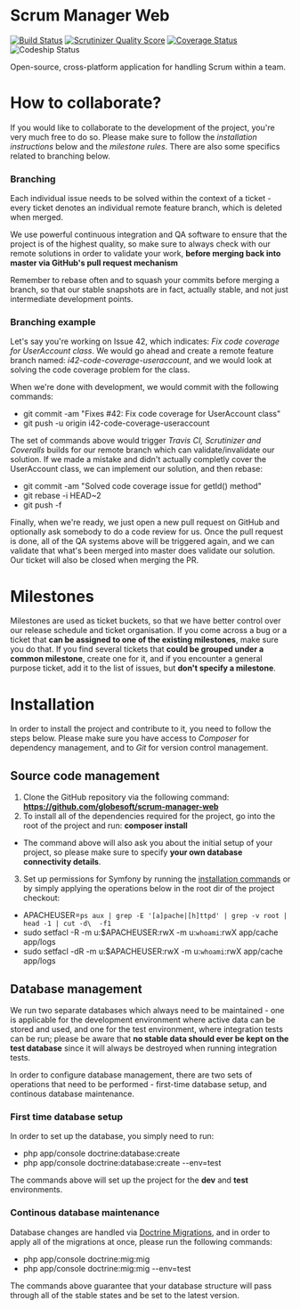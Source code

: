 Scrum Manager Web
=================

[![Build Status](https://travis-ci.org/globesoft/scrum-manager-web.png?branch=master)](https://travis-ci.org/globesoft/scrum-manager-web)
[![Scrutinizer Quality Score](https://scrutinizer-ci.com/g/globesoft/scrum-manager-web/badges/quality-score.png?s=7aa3fc28b38a807bf0c86118c5a44206076bfd18)](https://scrutinizer-ci.com/g/globesoft/scrum-manager-web/)
[![Coverage Status](https://coveralls.io/repos/globesoft/scrum-manager-web/badge.png?branch=master)](https://coveralls.io/r/globesoft/scrum-manager-web?branch=master)
![Codeship Status](https://www.codeship.io/projects/f78682b0-2460-0131-de4f-6a8ab598021f/status)

Open-source, cross-platform application for handling Scrum within a team.

How to collaborate?
===================

If you would like to collaborate to the development of the project, you're very much free to do so. Please make sure to follow the *installation instructions* below and the *milestone rules*. There are also some specifics related to branching below.

### Branching

Each individual issue needs to be solved within the context of a ticket - every ticket denotes an individual remote feature branch, which is deleted when merged.

We use powerful continuous integration and QA software to ensure that the project is of the highest quality, so make sure to always check with our remote solutions in order to validate your work, **before merging back into master via GitHub's pull request mechanism** 

Remember to rebase often and to squash your commits before merging a branch, so that our stable snapshots are in fact, actually stable, and not just intermediate development points.

### Branching example

Let's say you're working on Issue 42, which indicates: _Fix code coverage for UserAccount class_. We would go ahead and create a remote feature branch named: _i42-code-coverage-useraccount_, and we would look at solving the code coverage problem for the class.

When we're done with development, we would commit with the following commands:

* git commit -am "Fixes #42: Fix code coverage for UserAccount class"
* git push -u origin i42-code-coverage-useraccount

The set of commands above would trigger _Travis CI, Scrutinizer and Coveralls_ builds for our remote branch which can validate/invalidate our solution. If we made a mistake and didn't actually completly cover the UserAccount class, we can implement our solution, and then rebase:

* git commit -am "Solved code coverage issue for getId() method"
* git rebase -i HEAD~2
* git push -f

Finally, when we're ready, we just open a new pull request on GitHub and optionally ask somebody to do a code review for us. Once the pull request is done, all of the QA systems above will be triggered again, and we can validate that what's been merged into master does validate our solution. Our ticket will also be closed when merging the PR.

Milestones
==========

Milestones are used as ticket buckets, so that we have better control over our release schedule and ticket organisation. If you come across a bug or a ticket that **can be assigned to one of the existing milestones**, make sure you do that. If you find several tickets that **could be grouped under a common milestone**, create one for it, and if you encounter a general purpose ticket, add it to the list of issues, but **don't specify a milestone**.

Installation
============

In order to install the project and contribute to it, you need to follow the steps below. Please make sure you have access to *Composer* for dependency management, and to *Git* for version control management.

Source code management
----------------------

1. Clone the GitHub repository via the following command: **https://github.com/globesoft/scrum-manager-web**
2. To install all of the dependencies required for the project, go into the root of the project and run: **composer install**

* The command above will also ask you about the initial setup of your project, so please make sure to specify **your own database connectivity details**.

3. Set up permissions for Symfony by running the [installation commands](http://symfony.com/doc/current/book/installation.html#configuration-and-setup) or by simply applying the operations below in the root dir of the project checkout:

* APACHEUSER=`ps aux | grep -E '[a]pache|[h]ttpd' | grep -v root | head -1 | cut -d\  -f1`
* sudo setfacl -R -m u:$APACHEUSER:rwX -m u:`whoami`:rwX app/cache app/logs
* sudo setfacl -dR -m u:$APACHEUSER:rwX -m u:`whoami`:rwX app/cache app/logs

Database management
-------------------

We run two separate databases which always need to be maintained - one is applicable for the development environment where active data can be stored and used, and one for the test environment, where integration tests can be run; please be aware that **no stable data should ever be kept on the test database** since it will always be destroyed when running integration tests.

In order to configure database management, there are two sets of operations that need to be performed - first-time database setup, and continous database maintenance.

### First time database setup

In order to set up the database, you simply need to run:

* php app/console doctrine:database:create
* php app/console doctrine:database:create --env=test

The commands above will set up the project for the **dev** and **test** environments.

### Continous database maintenance

Database changes are handled via [Doctrine Migrations](http://symfony.com/doc/current/bundles/DoctrineMigrationsBundle/index.html), and in order to apply all of the migrations at once, please run the following commands:

* php app/console doctrine:mig:mig
* php app/console doctrine:mig:mig --env=test

The commands above guarantee that your database structure will pass through all of the stable states and be set to the latest version.
